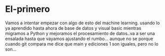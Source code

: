 # El-primero
Vamos a intentar empezar con algo de esto del machine learning. usando lo ya aprendido hasta ahora de base de datos y  visual basic mientras migramos a Python y mejoramos el procesamiento de datos..va a ser una ensalada hasta que vayamos ajustando el rumbo...
aunque no se porque cuando git compara me dice que main y ediciones 1 son iguales, pero no lo son...
